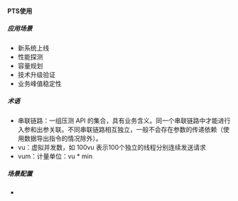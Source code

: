 #### PTS使用

##### 应用场景

+ 新系统上线
+ 性能探测
+ 容量规划
+ 技术升级验证
+ 业务峰值稳定性

##### 术语
+ 串联链路：一组压测 API 的集合，具有业务含义。同一个串联链路中才能进行入参和出参关联。不同串联链路相互独立，一般不会存在参数的传递依赖（使用数据导出指令的情况除外）。
+ vu：虚拟并发数，如 100vu 表示100个独立的线程分别连续发送请求
+ vum：计量单位：vu * min

##### 场景配置
+ 